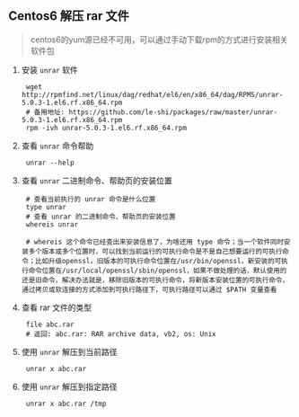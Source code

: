 Centos6 解压 rar 文件
---

> centos6的yum源已经不可用，可以通过手动下载rpm的方式进行安装相关软件包

1. 安装 `unrar` 软件

        wget http://rpmfind.net/linux/dag/redhat/el6/en/x86_64/dag/RPMS/unrar-5.0.3-1.el6.rf.x86_64.rpm
        # 备用地址: https://github.com/le-shi/packages/raw/master/unrar-5.0.3-1.el6.rf.x86_64.rpm
        rpm -ivh unrar-5.0.3-1.el6.rf.x86_64.rpm

2. 查看 `unrar` 命令帮助

        unrar --help

3. 查看 `unrar` 二进制命令、帮助页的安装位置

        # 查看当前执行的 unrar 命令是什么位置
        type unrar
        # 查看 unrar 的二进制命令、帮助页的安装位置
        whereis unrar

        # whereis 这个命令已经查出来安装信息了，为啥还用 type 命令；当一个软件同时安装多个版本或多个位置时，可以找到当前运行的可执行命令是不是自己想要运行的可执行命令；比如升级openssl，旧版本的可执行命令位置在/usr/bin/openssl，新安装的可执行命令位置在/usr/local/openssl/sbin/openssl，如果不做处理的话，默认使用的还是旧命令，解决办法就是，移除旧版本的可执行命令，将新版本安装位置的可执行命令，通过拷贝或软连接的方式添加到可执行路径下，可执行路径可以通过 $PATH 变量查看

4. 查看 rar 文件的类型

        file abc.rar
        # 返回: abc.rar: RAR archive data, vb2, os: Unix

5. 使用 `unrar` 解压到当前路径

        unrar x abc.rar

6. 使用 `unrar` 解压到指定路径

        unrar x abc.rar /tmp
